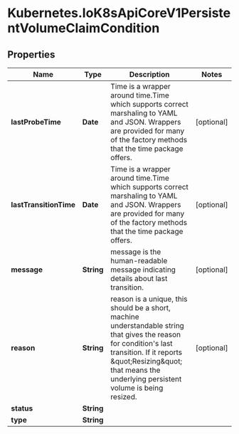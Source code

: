 # Kubernetes.IoK8sApiCoreV1PersistentVolumeClaimCondition

## Properties

Name | Type | Description | Notes
------------ | ------------- | ------------- | -------------
**lastProbeTime** | **Date** | Time is a wrapper around time.Time which supports correct marshaling to YAML and JSON.  Wrappers are provided for many of the factory methods that the time package offers. | [optional] 
**lastTransitionTime** | **Date** | Time is a wrapper around time.Time which supports correct marshaling to YAML and JSON.  Wrappers are provided for many of the factory methods that the time package offers. | [optional] 
**message** | **String** | message is the human-readable message indicating details about last transition. | [optional] 
**reason** | **String** | reason is a unique, this should be a short, machine understandable string that gives the reason for condition&#39;s last transition. If it reports \&quot;Resizing\&quot; that means the underlying persistent volume is being resized. | [optional] 
**status** | **String** |  | 
**type** | **String** |  | 


